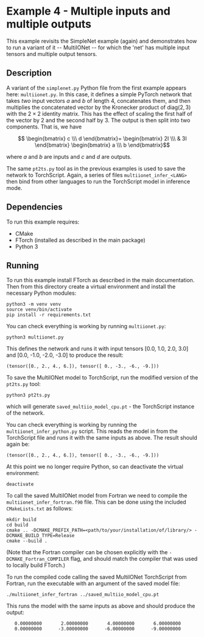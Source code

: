 # Example 4 - Multiple inputs and multiple outputs

This example revisits the SimpleNet example (again) and demonstrates how to run
a variant of it -- MultiIONet -- for which the 'net' has multiple input tensors
and multiple output tensors.

## Description

A variant of the `simplenet.py` Python file from the first example appears here:
`multiionet.py`. In this case, it defines a simple PyTorch network that takes
*two* input vectors $a$ and $b$ of length 4, concatenates them, and then
multiplies the concatenated vector by the Kronecker product of
$\mathrm{diag}(2,3)$ with the $2\times2$ identity matrix. This has the effect of
scaling the first half of the vector by 2 and the second half by 3. The output
is then split into two components. That is, we have
```math
    \begin{bmatrix} c \\\ d \end{bmatrix}=
    \begin{bmatrix} 2I \\\ & 3I \end{bmatrix}
    \begin{bmatrix} a \\\ b \end{bmatrix}
```
where $a$ and $b$ are inputs and $c$ and $d$ are outputs.

The same `pt2ts.py` tool as in the previous examples is used to save the
network to TorchScript. Again, a series of files `multiionet_infer_<LANG>` then
bind from other languages to run the TorchScript model in inference mode.

## Dependencies

To run this example requires:

- CMake
- FTorch (installed as described in the main package)
- Python 3

## Running

To run this example install FTorch as described in the main documentation. Then
from this directory create a virtual environment and install the necessary
Python modules:
```
python3 -m venv venv
source venv/bin/activate
pip install -r requirements.txt
```

You can check everything is working by running `multiionet.py`:
```
python3 multiionet.py
```
This defines the network and runs it with input tensors [0.0, 1.0, 2.0, 3.0] and
[0.0, -1.0, -2.0, -3.0] to produce the result:
```
(tensor([0., 2., 4., 6.]), tensor([ 0., -3., -6., -9.]))
```

To save the MultiIONet model to TorchScript, run the modified version of the
`pt2ts.py` tool:
```
python3 pt2ts.py
```
which will generate `saved_multiio_model_cpu.pt` - the TorchScript instance of
the network.

You can check everything is working by running the `multiionet_infer_python.py`
script. This reads the model in from the TorchScript file and runs it with the
same inputs as above. The result should again be:
```
(tensor([0., 2., 4., 6.]), tensor([ 0., -3., -6., -9.]))
```

At this point we no longer require Python, so can deactivate the virtual
environment:
```
deactivate
```

To call the saved MultiIONet model from Fortran we need to compile the
`multiionet_infer_fortran.f90` file. This can be done using the included
`CMakeLists.txt` as follows:
```
mkdir build
cd build
cmake .. -DCMAKE_PREFIX_PATH=<path/to/your/installation/of/library/> -DCMAKE_BUILD_TYPE=Release
cmake --build .
```

(Note that the Fortran compiler can be chosen explicitly with the `-DCMAKE_Fortran_COMPILER` flag,
and should match the compiler that was used to locally build FTorch.)

To run the compiled code calling the saved MultiIONet TorchScript from Fortran,
run the executable with an argument of the saved model file:
```
./multiionet_infer_fortran ../saved_multiio_model_cpu.pt
```
This runs the model with the same inputs as above and should produce the output:
```
   0.00000000       2.00000000       4.00000000       6.00000000    
   0.00000000      -3.00000000      -6.00000000      -9.00000000
```

